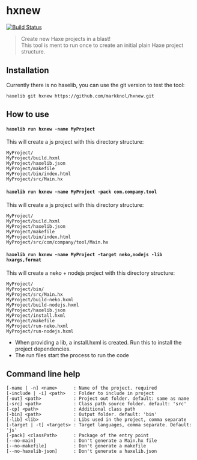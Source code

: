 # hxnew

[![Build Status](https://travis-ci.org/markknol/hxnew.svg?branch=master)](https://travis-ci.org/markknol/hxnew)

> Create new Haxe projects in a blast!  
> This tool is ment to run once to create an initial plain Haxe project structure.

## Installation

Currently there is no haxelib, you can use the git version to test the tool:

```
haxelib git hxnew https://github.com/markknol/hxnew.git
```

## How to use 

#### `haxelib run hxnew -name MyProject`

This will create a js project with this directory structure:

```
MyProject/
MyProject/build.hxml
MyProject/haxelib.json
MyProject/makefile
MyProject/bin/index.html
MyProject/src/Main.hx
```

#### `haxelib run hxnew -name MyProject -pack com.company.tool`

This will create a js project with this directory structure:

```
MyProject/
MyProject/build.hxml
MyProject/haxelib.json
MyProject/makefile
MyProject/bin/index.html
MyProject/src/com/company/tool/Main.hx
```

#### `haxelib run hxnew -name MyProject -target neko,nodejs -lib hxargs,format`

This will create a neko + nodejs project with this directory structure:

```
MyProject/
MyProject/bin/
MyProject/src/Main.hx
MyProject/build-neko.hxml
MyProject/build-nodejs.hxml
MyProject/haxelib.json
MyProject/install.hxml
MyProject/makefile
MyProject/run-neko.hxml
MyProject/run-nodejs.hxml
```

* When providing a lib, a install.hxml is created. Run this to install the project dependencies.
* The run files start the process to run the code


## Command line help

```
[-name | -n] <name>      : Name of the project. required
[-include | -i] <path>   : Folder to include in project
[-out] <path>            : Project out folder. default: same as name
[-src] <path>            : Class path source folder. default: 'src'
[-cp] <path>             : Additional class path
[-bin] <path>            : Output folder. default: 'bin'
[-lib] <lib>             : Libs used in the project, comma separate
[-target | -t] <targets> : Target languages, comma separate. Default: 'js'
[-pack] <classPath>      : Package of the entry point
[--no-main]              : Don't generate a Main.hx file
[--no-makefile]          : Don't generate a makefile
[--no-haxelib-json]      : Don't generate a haxelib.json
```
